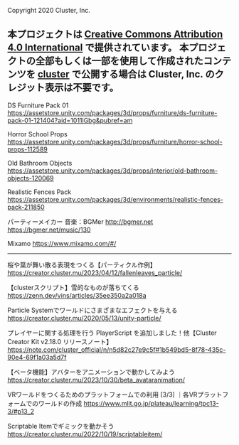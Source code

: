 Copyright 2020 Cluster, Inc.

本プロジェクトは [Creative Commons Attribution 4.0 International](https://creativecommons.org/licenses/by/4.0/) で提供されています。
本プロジェクトの全部もしくは一部を使用して作成されたコンテンツを [cluster](https://cluster.mu/) で公開する場合は Cluster, Inc. のクレジット表示は不要です。
----

DS Furniture Pack 01
https://assetstore.unity.com/packages/3d/props/furniture/ds-furniture-pack-01-121404?aid=1011lGbg&pubref=am


Horror School Props
https://assetstore.unity.com/packages/3d/props/furniture/horror-school-props-112589

Old Bathroom Objects
https://assetstore.unity.com/packages/3d/props/interior/old-bathroom-objects-120069

Realistic Fences Pack
https://assetstore.unity.com/packages/3d/environments/realistic-fences-pack-211850

パーティーメイカー
音楽：BGMer
http://bgmer.net
https://bgmer.net/music/130

Mixamo
https://www.mixamo.com/#/

----

桜や葉が舞い散る表現をつくる【パーティクル作例】
https://creator.cluster.mu/2023/04/12/fallenleaves_particle/

【clusterスクリプト】雪的なものが落ちてくる
https://zenn.dev/vins/articles/35ee350a2a018a

Particle Systemでワールドにさまざまなエフェクトを与える
https://creator.cluster.mu/2020/05/13/unity-particle/

プレイヤーに関する処理を行う PlayerScript を追加しました！他【Cluster Creator Kit v2.18.0 リリースノート】
https://note.com/cluster_official/n/n5d82c27e9c5f#1b549bd5-8f78-435c-90e4-69f1a03a5d7f

【ベータ機能】アバターをアニメーションで動かしてみよう
https://creator.cluster.mu/2023/10/30/beta_avataranimation/

VRワールドをつくるためのプラットフォームでの利用 [3/3] ｜各VRプラットフォームでのワールドの作成
https://www.mlit.go.jp/plateau/learning/tpc13-3/#p13_2

Scriptable Itemでギミックを動かそう
https://creator.cluster.mu/2022/10/19/scriptableitem/